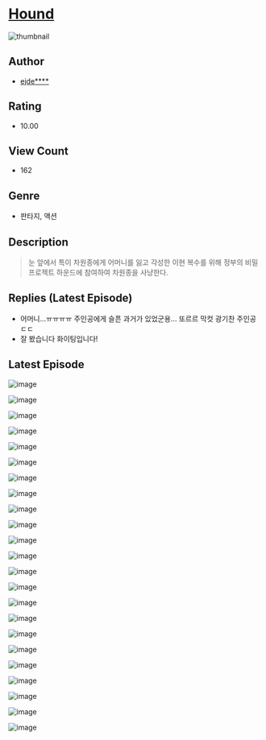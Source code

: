 # [Hound](https://comic.naver.com/challenge/list?titleId=810495)
![thumbnail](https://image-comic.pstatic.net/user_contents_data/challenge_comic/2023/05/23/360579/upload_7003432992318370104_480x623.jpeg)

## Author
- [ejde****](https://comic.naver.com/artistTitle?id=360579)

## Rating
- 10.00

## View Count
- 162

## Genre
- 판타지, 액션

## Description
> 눈 앞에서 특이 차원종에게 어머니를 잃고 각성한 이현 복수를 위해 정부의 비밀 프로젝트 하운드에 참여하여 차원종을 사냥한다.

## Replies (Latest Episode)
- 어머니...ㅠㅠㅠㅠ 주인공에게 슬픈 과거가 있었군용... 또르르 막컷 광기찬 주인공ㄷㄷ
- 잘 봤습니다 화이팅입니다!

## Latest Episode
![image](https://image-comic.pstatic.net/user_contents_data/challenge_comic/2023/05/23/360579/upload_4120847957685200178.jpeg)

![image](https://image-comic.pstatic.net/user_contents_data/challenge_comic/2023/05/23/360579/upload_7149852743042216291.jpeg)

![image](https://image-comic.pstatic.net/user_contents_data/challenge_comic/2023/05/23/360579/upload_4136047403808994104.jpeg)

![image](https://image-comic.pstatic.net/user_contents_data/challenge_comic/2023/05/23/360579/upload_3990860394567852593.jpeg)

![image](https://image-comic.pstatic.net/user_contents_data/challenge_comic/2023/05/23/360579/upload_3991375871388692787.jpeg)

![image](https://image-comic.pstatic.net/user_contents_data/challenge_comic/2023/05/23/360579/upload_4136051999322956857.jpeg)

![image](https://image-comic.pstatic.net/user_contents_data/challenge_comic/2023/05/23/360579/upload_3545002948237145954.jpeg)

![image](https://image-comic.pstatic.net/user_contents_data/challenge_comic/2023/05/23/360579/upload_7366025550976266598.jpeg)

![image](https://image-comic.pstatic.net/user_contents_data/challenge_comic/2023/05/23/360579/upload_3558233174217077347.jpeg)

![image](https://image-comic.pstatic.net/user_contents_data/challenge_comic/2023/05/23/360579/upload_3979266950674395960.jpeg)

![image](https://image-comic.pstatic.net/user_contents_data/challenge_comic/2023/05/23/360579/upload_3558180384757212211.jpeg)

![image](https://image-comic.pstatic.net/user_contents_data/challenge_comic/2023/05/23/360579/upload_3631086784577943088.jpeg)

![image](https://image-comic.pstatic.net/user_contents_data/challenge_comic/2023/05/23/360579/upload_7365699000331284578.jpeg)

![image](https://image-comic.pstatic.net/user_contents_data/challenge_comic/2023/05/23/360579/upload_3544667400457827940.jpeg)

![image](https://image-comic.pstatic.net/user_contents_data/challenge_comic/2023/05/23/360579/upload_3991987208544924517.jpeg)

![image](https://image-comic.pstatic.net/user_contents_data/challenge_comic/2023/05/23/360579/upload_4122822696976725602.jpeg)

![image](https://image-comic.pstatic.net/user_contents_data/challenge_comic/2023/05/23/360579/upload_3847026677106500914.jpeg)

![image](https://image-comic.pstatic.net/user_contents_data/challenge_comic/2023/05/23/360579/upload_3762583990886936678.jpeg)

![image](https://image-comic.pstatic.net/user_contents_data/challenge_comic/2023/05/23/360579/upload_3991938812705071924.jpeg)

![image](https://image-comic.pstatic.net/user_contents_data/challenge_comic/2023/05/23/360579/upload_3904677185599254839.jpeg)

![image](https://image-comic.pstatic.net/user_contents_data/challenge_comic/2023/05/23/360579/upload_3761687910332064100.jpeg)

![image](https://image-comic.pstatic.net/user_contents_data/challenge_comic/2023/05/23/360579/upload_7149854058174625848.jpeg)

![image](https://image-comic.pstatic.net/user_contents_data/challenge_comic/2023/05/23/360579/upload_7147270205849494321.jpeg)
